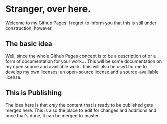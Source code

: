 # Stranger, over here.
Welcome to my Github Pages! I regret to inform you that this is still under construction, however.

## The basic idea
Well, since the whole Github Pages concept is to be a description of or a form of documentation for your work...
This will be some documentation on my open source and availlable work.
This will also be used for me to develop my own licenses; an open-source license and a source-availlable license.

## This is Publishing
The idea here is that *only* the content that is ready to be published gets merged here.
This is also the place to edit for changes and additions and once that's done, it can be merged to master.
